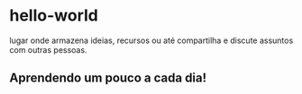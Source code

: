 # hello-world
lugar onde armazena ideias, recursos ou até compartilha e discute assuntos com outras pessoas.

## Aprendendo um pouco a cada dia! ##
